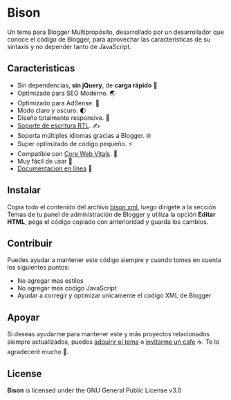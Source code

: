 # Bison

Un tema para Blogger Multipropósito, desarrollado por un desarrollador que conoce el código de Blogger, para aprovechar las características de su sintaxis y no depender tanto de JavaScript.

## Caracteristicas

- Sin dependencias, **sin jQuery**, de **carga rápido** 🚀 
- Optimizado para SEO Moderno. 🌏
- Optimizado para AdSense. 🔮
- Modo claro y oscuro. 🌓
- Diseño totalmente responsive. 📱
- [Soporte de escritura RTL](https://bison.zkreations.com/?hl=ar). ✍
- Soporta múltiples idiomas gracias a Blogger. 🌐
- Super optimizado de código pequeño. ⚡️ 
- Compatible con [Core Web Vitals](https://pagespeed.web.dev/report?url=https://bison.zkreations.com/). 🎯
- Muy fácil de usar 🔰
- [Documentacion en línea](https://bison.hudocs.com/) 📖

## Instalar

Copia todo el contenido del archivo [bison.xml](https://github.com/zkreations/bison/blob/main/themes/bison/bison.xml), luego dirígete a la sección Temas de tu panel de administración de Blogger y utiliza la opción **Editar HTML**, pega el código copiado con anterioridad y guarda los cambios.

## Contribuir

Puedes ayudar a mantener este código siempre y cuando tomes en cuenta los siguientes puntos:

- No agregar mas estilos
- No agregar mas codigo JavaScript
- Ayudar a corregir y optimizar unicamente el codigo XML de Blogger

## Apoyar

Si deseas ayudarme para mantener este y más proyectos relacionados siempre actualizados, puedes [adquirir el tema](https://store.zkreations.com/2022/11/bison.html) o [invitarme un cafe](https://ko-fi.com/zkreations) ☕. Te lo agradeceré mucho 👏.


## License

**Bison** is licensed under the GNU General Public License v3.0
